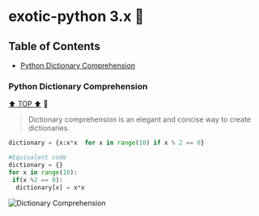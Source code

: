 # exotic-python 3.x :black_heart:

## Table of Contents

- [Python Dictionary Comprehension](#python-dictionary-comprehension)



### Python Dictionary Comprehension
[:arrow_up: TOP :arrow_up:](#table-of-contents) :link:
> Dictionary comprehension is an elegant and concise way to create dictionaries.
```python
dictionary = {x:x*x  for x in range(10) if x % 2 == 0}

#Equivalent code 
dictionary = {}
for x in range(10):
 if(x %2 == 0):
  dictionary[x] = x*x
```


![Dictionary Comprehension](https://user-images.githubusercontent.com/20127375/81503402-559bfa00-92db-11ea-911f-fb4347bcc53b.png)
